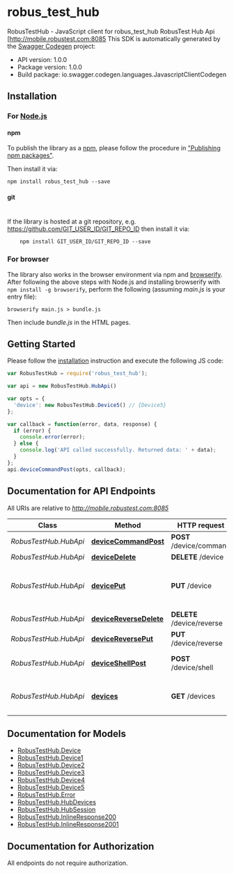 # robus_test_hub

RobusTestHub - JavaScript client for robus_test_hub
RobusTest Hub Api [http://mobile.robustest.com:8085 
This SDK is automatically generated by the [Swagger Codegen](https://github.com/swagger-api/swagger-codegen) project:

- API version: 1.0.0
- Package version: 1.0.0
- Build package: io.swagger.codegen.languages.JavascriptClientCodegen

## Installation

### For [Node.js](https://nodejs.org/)

#### npm

To publish the library as a [npm](https://www.npmjs.com/),
please follow the procedure in ["Publishing npm packages"](https://docs.npmjs.com/getting-started/publishing-npm-packages).

Then install it via:

```shell
npm install robus_test_hub --save
```

#### git
#
If the library is hosted at a git repository, e.g.
https://github.com/GIT_USER_ID/GIT_REPO_ID
then install it via:

```shell
    npm install GIT_USER_ID/GIT_REPO_ID --save
```

### For browser

The library also works in the browser environment via npm and [browserify](http://browserify.org/). After following
the above steps with Node.js and installing browserify with `npm install -g browserify`,
perform the following (assuming *main.js* is your entry file):

```shell
browserify main.js > bundle.js
```

Then include *bundle.js* in the HTML pages.

## Getting Started

Please follow the [installation](#installation) instruction and execute the following JS code:

```javascript
var RobusTestHub = require('robus_test_hub');

var api = new RobusTestHub.HubApi()

var opts = { 
  'device': new RobusTestHub.Device5() // {Device5} 
};

var callback = function(error, data, response) {
  if (error) {
    console.error(error);
  } else {
    console.log('API called successfully. Returned data: ' + data);
  }
};
api.deviceCommandPost(opts, callback);

```

## Documentation for API Endpoints

All URIs are relative to *http://mobile.robustest.com:8085*

Class | Method | HTTP request | Description
------------ | ------------- | ------------- | -------------
*RobusTestHub.HubApi* | [**deviceCommandPost**](docs/HubApi.md#deviceCommandPost) | **POST** /device/command | run adb  command
*RobusTestHub.HubApi* | [**deviceDelete**](docs/HubApi.md#deviceDelete) | **DELETE** /device | free device
*RobusTestHub.HubApi* | [**devicePut**](docs/HubApi.md#devicePut) | **PUT** /device | get free device based on given parameters
*RobusTestHub.HubApi* | [**deviceReverseDelete**](docs/HubApi.md#deviceReverseDelete) | **DELETE** /device/reverse | unrevrse the device
*RobusTestHub.HubApi* | [**deviceReversePut**](docs/HubApi.md#deviceReversePut) | **PUT** /device/reverse | reverse a device
*RobusTestHub.HubApi* | [**deviceShellPost**](docs/HubApi.md#deviceShellPost) | **POST** /device/shell | run adb shell command
*RobusTestHub.HubApi* | [**devices**](docs/HubApi.md#devices) | **GET** /devices | list all attached devices to RobusTest


## Documentation for Models

 - [RobusTestHub.Device](docs/Device.md)
 - [RobusTestHub.Device1](docs/Device1.md)
 - [RobusTestHub.Device2](docs/Device2.md)
 - [RobusTestHub.Device3](docs/Device3.md)
 - [RobusTestHub.Device4](docs/Device4.md)
 - [RobusTestHub.Device5](docs/Device5.md)
 - [RobusTestHub.Error](docs/Error.md)
 - [RobusTestHub.HubDevices](docs/HubDevices.md)
 - [RobusTestHub.HubSession](docs/HubSession.md)
 - [RobusTestHub.InlineResponse200](docs/InlineResponse200.md)
 - [RobusTestHub.InlineResponse2001](docs/InlineResponse2001.md)


## Documentation for Authorization

 All endpoints do not require authorization.

